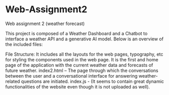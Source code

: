 # Web-Assignment2
Web assignment 2 (weather forecast)

This project is composed of a Weather Dashboard and a Chatbot to interface a weather API and a generative AI model. Below is an overview of the included files:

File Structure:
It includes all the layouts for the web pages, typography, etc for styling the components used in the web page.
It is the first and home page of the application with the current weather data and forecasts of future weather.
index2.html – The page through which the conversations between the user and a conversational interface for answering weather-related questions are initiated.
index.js - (It seems to contain great dynamic functionalities of the website even though it is not uploaded as well).
